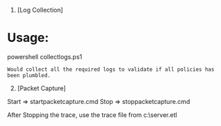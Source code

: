 1. [Log Collection]

Usage:
======
powershell collectlogs.ps1 

	Would collect all the required logs to validate if all policies has been plumbled.

2. [Packet Capture]

Start => startpacketcapture.cmd
Stop  => stoppacketcapture.cmd

After Stopping the trace, use the trace file from c:\server.etl
